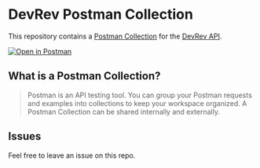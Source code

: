 # DevRev Postman Collection

This repository contains a [Postman Collection](/collection.json) for the [DevRev API](https://devrev.ai/docs/apis/methods#/).

[![Open in Postman](https://run.pstmn.io/button.svg)](https://www.postman.com/fern-api/workspace/devrev/overview)

## What is a Postman Collection?

> Postman is an API testing tool. You can group your Postman requests and examples into collections to keep your workspace organized. A Postman Collection can be shared internally and externally.

## Issues

Feel free to leave an issue on this repo.
